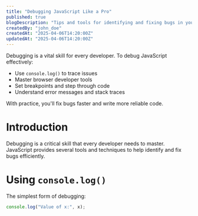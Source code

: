 ```yaml
---
title: "Debugging JavaScript Like a Pro"
published: true
blogDescription: "Tips and tools for identifying and fixing bugs in your JavaScript code."
createdBy: "john_doe"
createdAt: "2025-04-06T14:20:00Z"
updatedAt: "2025-04-06T14:20:00Z"
---
```


Debugging is a vital skill for every developer. To debug JavaScript effectively:

- Use `console.log()` to trace issues
- Master browser developer tools
- Set breakpoints and step through code
- Understand error messages and stack traces

With practice, you'll fix bugs faster and write more reliable code.

# Introduction

Debugging is a critical skill that every developer needs to master. JavaScript provides several tools and techniques to help identify and fix bugs efficiently.

# Using `console.log()`

The simplest form of debugging:

```js
console.log("Value of x:", x);
```
